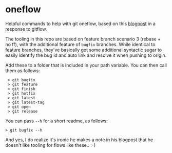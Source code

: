 # oneflow
Helpful commands to help with git oneflow, based on this [blogpost](http://endoflineblog.com/oneflow-a-git-branching-model-and-workflow) in a response to gitflow.

The tooling in this repo are based on feature branch scenario 3 (rebase + no ff), with the additional feature of `bugfix` branches. While identical to feature branches, they've basically got some additional syntactic sugar to easily identify the bug id and auto link and resolve it when pushing to origin.

Add these to a folder that is included in your path variable. You can then call them as follows:

```
 > git bugfix 
 > git feature
 > git finish
 > git hotfix
 > git latest
 > git latest-tag
 > git open
 > git release
```
You can pass `--h` for a short readme, as follows:

```
> git bugfix --h
```

And yes, I do realize it's ironic he makes a note in his blogpost that he doesn't like tooling for flows like these.. :-)
